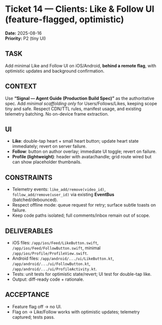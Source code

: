 # Ticket 14 — Clients: Like & Follow UI (feature-flagged, optimistic)
**Date:** 2025-08-16  
**Priority:** P2 (tiny UI)

## TASK
Add minimal Like and Follow UI on iOS/Android, **behind a remote flag**, with optimistic updates and background confirmation.

## CONTEXT
Use **“Signal — Agent Guide (Production Build Spec)”** as the authoritative spec. Add *minimal scaffolding only* for Users/Follows/Likes, keeping scope tiny and safe. Respect CDN/TTL rules, manifest usage, and existing telemetry batching. No on-device frame extraction.

## UI
- **Like**: double-tap heart + small heart button; update heart state immediately; revert on server failure.
- **Follow**: button on author overlay; immediate UI toggle; revert on failure.
- **Profile (lightweight)**: header with avatar/handle; grid route wired but can show placeholder thumbnails.

## CONSTRAINTS
- Telemetry events: `like_add/remove(video_id)`, `follow_add/remove(user_id)` via existing **EventBus** (batched/debounced).
- Respect offline mode: queue request for retry; surface subtle toasts on failure.
- Keep code paths isolated; full comments/inbox remain out of scope.

## DELIVERABLES
- iOS files: `/app/ios/Feed/LikeButton.swift`, `/app/ios/Feed/FollowButton.swift`, minimal `/app/ios/Profile/ProfileView.swift`.
- Android files: `/app/android/.../ui/LikeButton.kt`, `/app/android/.../ui/FollowButton.kt`, `/app/android/.../ui/ProfileActivity.kt`.
- Tests: unit tests for optimistic state/revert; UI test for double-tap like.
- Output: diff-ready code + rationale.

## ACCEPTANCE
- Feature flag off → no UI.
- Flag on → Like/Follow works with optimistic updates; telemetry captured; tests pass.

